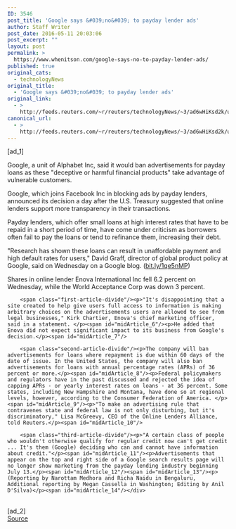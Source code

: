 ```yaml
---
ID: 3546
post_title: 'Google says &#039;no&#039; to payday lender ads'
author: Staff Writer
post_date: 2016-05-11 20:03:06
post_excerpt: ""
layout: post
permalink: >
  https://www.whenitson.com/google-says-no-to-payday-lender-ads/
published: true
original_cats:
  - technologyNews
original_title:
  - 'Google says &#039;no&#039; to payday lender ads'
original_link:
  - >
    http://feeds.reuters.com/~r/reuters/technologyNews/~3/ad6wHiKsd2k/us-google-payday-idUSKCN0Y21KF
canonical_url:
  - >
    http://feeds.reuters.com/~r/reuters/technologyNews/~3/ad6wHiKsd2k/us-google-payday-idUSKCN0Y21KF
---
```

 [ad_1]
<br><div id="articleText">
<span id="midArticle_start"/>

<span id="midArticle_0"/><span class="focusParagraph" readability="5"><p><span class="articleLocatio&lt;/span&gt;n">Google, a unit of Alphabet Inc, said it would ban advertisements for payday loans as these "deceptive or harmful financial products" take advantage of vulnerable customers.</span></p></span><span id="midArticle_1"/><p>Google, which joins Facebook Inc in blocking ads by payday lenders, announced its decision a day after the U.S. Treasury suggested that online lenders support more transparency in their transactions.</p><span id="midArticle_2"/><p>Payday lenders, which offer small loans at high interest rates that have to be repaid in a short period of time, have come under criticism as borrowers often fail to pay the loans or tend to refinance them, increasing their debt.</p><span id="midArticle_3"/><p>"Research has shown these loans can result in unaffordable payment and high default rates for users," David Graff, director of global product policy at Google, said on Wednesday on a Google blog. (<a href="http://bit.ly/1qe5nMP">bit.ly/1qe5nMP</a>)</p><span id="midArticle_4"/><p>Shares in online lender Enova International Inc fell 6.2 percent on Wednesday, while the World Acceptance Corp was down 3 percent.</p><span id="midArticle_5"/>
        
        <span class="first-article-divide"/><p>"It's disappointing that a site created to help give users full access to information is making arbitrary choices on the advertisements users are allowed to see from legal businesses," Kirk Chartier, Enova's chief marketing officer, said in a statement. </p><span id="midArticle_6"/><p>He added that Enova did not expect significant impact to its business from Google's decision.</p><span id="midArticle_7"/>
        
        <span class="second-article-divide"/><p>The company will ban advertisements for loans where repayment is due within 60 days of the date of issue. In the United States, the company will also ban advertisements for loans with annual percentage rates (APRs) of 36 percent or more.</p><span id="midArticle_8"/><p>Federal policymakers and regulators have in the past discussed and rejected the idea of capping APRs - or yearly interest rates on loans - at 36 percent. Some states, including New Hampshire and Montana, have done so at regional levels, however, according to the Consumer Federation of America. </p><span id="midArticle_9"/><p>"To make an advertising rule that contravenes state and federal law is not only disturbing, but it's discriminatory," Lisa McGreevy, CEO of the Online Lenders Alliance, told Reuters.</p><span id="midArticle_10"/>
        
        <span class="third-article-divide"/><p>"A certain class of people who wouldn't otherwise qualify for regular credit now can't get credit ... It's them (Google) deciding who can and cannot have information about credit."</p><span id="midArticle_11"/><p>Advertisements that appear on the top and right side of a Google search results page will no longer show marketing from the payday lending industry beginning July 13.</p><span id="midArticle_12"/><span id="midArticle_13"/><p> (Reporting by Narottam Medhora and Richa Naidu in Bengaluru, Additional reporting by Megan Cassella in Washington; Editing by Anil D'Silva)</p><span id="midArticle_14"/></div>
<br>[ad_2]
<br><a href="http://feeds.reuters.com/~r/reuters/technologyNews/~3/ad6wHiKsd2k/us-google-payday-idUSKCN0Y21KF">Source </a>